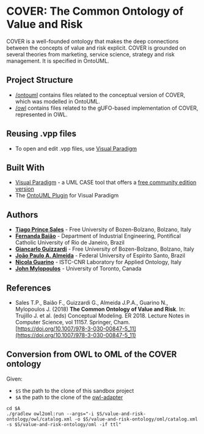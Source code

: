 # COVER: The Common Ontology of Value and Risk

COVER is a well-founded ontology that makes the deep connections between the concepts of value and risk explicit. COVER is grounded on several theories from marketing, service science, strategy and risk management. It is specified in OntoUML.

## Project Structure

* [/ontouml](/ontouml) contains files related to the conceptual version of COVER, which was modelled in OntoUML.
* [/owl](/owl) contains files related to the gUFO-based implementation of COVER, represented in OWL.

## Reusing .vpp files

* To open and edit .vpp files, use [Visual Paradigm](https://www.visual-paradigm.com)

## Built With

* [Visual Paradigm](https://www.visual-paradigm.com) - a UML CASE tool that offers a [free community edition version](https://www.visual-paradigm.com/download/community.jsp)
* The [OntoUML Plugin](https://github.com/OntoUML/ontouml-vp-plugin) for Visual Paradigm


## Authors

* **[Tiago Prince Sales](https://www.inf.unibz.it/~tpsales/)** - Free University of Bozen-Bolzano, Bolzano, Italy
* **[Fernanda Baião](https://www.researchgate.net/profile/Fernanda-Baiao-2)** - Department of Industrial Engineering, Pontifical Catholic University of Rio de Janeiro, Brazil
* **[Giancarlo Guizzardi](http://www.inf.ufes.br/~gguizzardi)** - Free University of Bozen-Bolzano, Bolzano, Italy
* **[João Paulo A. Almeida](https://www.researchgate.net/profile/Joao_Almeida16)** - Federal University of Espírito Santo, Brazil 
* **[Nicola Guarino](https://www.istc.cnr.it/it/people/nicola-guarino)** - ISTC-CNR Laboratory for Applied Ontology, Italy 
* **[John Mylopoulos](https://www.researchgate.net/profile/John-Mylopoulos)** - University of Toronto, Canada 


## References

- Sales T.P., Baião F., Guizzardi G., Almeida J.P.A., Guarino N., Mylopoulos J. (2018) **The Common Ontology of Value and Risk**. In: Trujillo J. et al. (eds) Conceptual Modeling. ER 2018. Lecture Notes in Computer Science, vol 11157. Springer, Cham. [https://doi.org/10.1007/978-3-030-00847-5_11](https://doi.org/10.1007/978-3-030-00847-5_11)

## Conversion from OWL to OML of the COVER ontology

Given:

- `$S` the path to the clone of this sandbox project
- `$A` the path to the clone of the [owl-adapter](https://github.com/opencaesar/owl-adapter/tree/master)

```shell
cd $A
./gradlew owl2oml:run --args="-i $S/value-and-risk-ontology/owl/catalog.xml -o $S/value-and-risk-ontology/oml/catalog.xml -s $S/value-and-risk-ontology/oml -if ttl"
```
